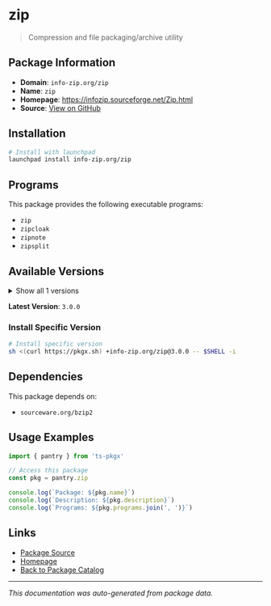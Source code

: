 # zip

> Compression and file packaging/archive utility

## Package Information

- **Domain**: `info-zip.org/zip`
- **Name**: `zip`
- **Homepage**: https://infozip.sourceforge.net/Zip.html
- **Source**: [View on GitHub](https://github.com/pkgxdev/pantry/tree/main/projects/info-zip.org/zip/package.yml)

## Installation

```bash
# Install with launchpad
launchpad install info-zip.org/zip
```

## Programs

This package provides the following executable programs:

- `zip`
- `zipcloak`
- `zipnote`
- `zipsplit`

## Available Versions

<details>
<summary>Show all 1 versions</summary>

- `3.0.0`

</details>

**Latest Version**: `3.0.0`

### Install Specific Version

```bash
# Install specific version
sh <(curl https://pkgx.sh) +info-zip.org/zip@3.0.0 -- $SHELL -i
```

## Dependencies

This package depends on:

- `sourceware.org/bzip2`

## Usage Examples

```typescript
import { pantry } from 'ts-pkgx'

// Access this package
const pkg = pantry.zip

console.log(`Package: ${pkg.name}`)
console.log(`Description: ${pkg.description}`)
console.log(`Programs: ${pkg.programs.join(', ')}`)
```

## Links

- [Package Source](https://github.com/pkgxdev/pantry/tree/main/projects/info-zip.org/zip/package.yml)
- [Homepage](https://infozip.sourceforge.net/Zip.html)
- [Back to Package Catalog](../../../package-catalog.md)

---

*This documentation was auto-generated from package data.*

